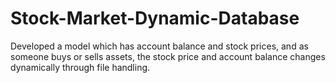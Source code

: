 # Stock-Market-Dynamic-Database
Developed a model which has account balance and stock prices, and as someone buys or sells assets, the stock price and account balance changes dynamically through file handling.
